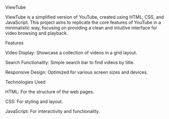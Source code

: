 ViewTube

ViewTube is a simplified version of YouTube, created using HTML, CSS, and JavaScript. This project aims to replicate the core features of YouTube in a minimalistic way, focusing on providing a clean and intuitive interface for video browsing and playback.

Features

Video Display: Showcase a collection of videos in a grid layout.

Search Functionality: Simple search bar to find videos by title.

Responsive Design: Optimized for various screen sizes and devices.

Technologies Used

HTML: For the structure of the web pages.

CSS: For styling and layout.

JavaScript: For interactivity and functionality.

